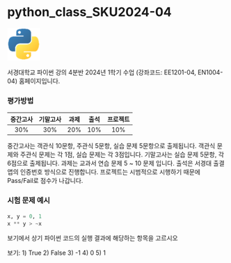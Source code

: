 # python_class_SKU2024-04
<picture>
  <source media="(prefers-color-scheme: dark)" srcset="img/python-logo-transparent2.png">
  <source media="(prefers-color-scheme: dark)" srcset="img/python-logo-transparent2.png">
  <img alt="파이썬 로고" src="img/python-logo-transparent2.png">
</picture>

서경대학교 파이썬 강의 4분반 2024년 1학기 수업 (강좌코드: EE1201-04, EN1004-04) 홈페이지입니다.

### 평가방법
| 중간고사 | 기말고사 |  과제  |  출석  | 프로젝트 |
|:--------:|:--------:|:------:|:------:|:-------:|
|  30%     |  30%     | 20%    |  10%   |  10%    | 

중간고사는 객관식 10문항, 주관식 5문항, 실습 문제 5문항으로 출제됩니다. 
객관식 문제와 주관식 문제는 각 1점, 실습 문제는 각 3점입니다. 
기말고사는 실습 문제 5문항, 각 6점으로 출제됩니다. 
과제는 교과서 연습 문제 5 ~ 10 문제 입니다. 
출석은 서경대 출결앱의 인증번호 방식으로 진행합니다. 
프로젝트는 시범적으로 시행하기 때문에 Pass/Fail로 점수가 나갑니다. 

### 시험 문제 예시
```python
x, y = 0, 1
x ** y > ~x
```
보기에서 상기 파이썬 코드의 실행 결과에 해당하는 항목을 고르시오

보기: 1) True 2) False 3) -1  4) 0  5) 1  
